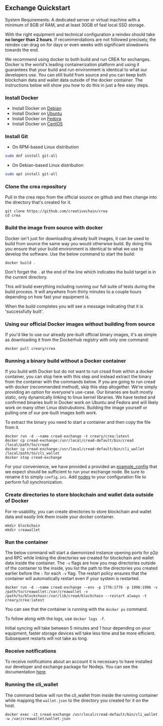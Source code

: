 Exchange Quickstart
-------------------

System Requirements: A dedicated server or virtual machine with a minimum of 8GB of RAM, and at least 30GB of fast local SSD storage.

With the right equipment and technical configuration a reindex should take **no longer than 2 hours**.  If recommendations are not followed precisely, the reindex can drag on for days or even weeks with significant slowdowns towards the end.

We recommend using docker to both build and run CREA for exchanges. Docker is the world's leading containerization platform and using it guarantees that your build and run environment is identical to what our developers use. You can still build from source and you can keep both blockchain data and wallet data outside of the docker container. The instructions below will show you how to do this in just a few easy steps.

### Install Docker

 - Install Docker on [Debian](https://docs.docker.com/install/linux/docker-ce/debian/)
 - Install Docker on [Ubuntu](https://docs.docker.com/install/linux/docker-ce/ubuntu/)
 - Install Docker on [Fedora](https://docs.docker.com/install/linux/docker-ce/fedora/)
 - Install Docker on [CentOS](https://docs.docker.com/install/linux/docker-ce/centos/)
 
### Install Git

 - On RPM-based Linux distribution
 ```bash
sudo dnf install git-all
``` 

 - On Debian-based Linux distribution
 ```bash
sudo apt install git-all
```

### Clone the crea repository

Pull in the crea repo from the official source on github and then change into the directory that's created for it.
```
git clone https://github.com/creativechain/crea
cd crea
```

### Build the image from source with docker

Docker isn't just for downloading already built images, it can be used to build from source the same way you would otherwise build. By doing this you ensure that your build environment is identical to what we use to develop the software. Use the below command to start the build:

```
docker build .
```

Don't forget the `.` at the end of the line which indicates the build target is in the current directory.

This will build everything including running our full suite of tests during the build process. It will anywhere from thirty minutes to a couple hours depending on how fast your equipment is.

When the build completes you will see a message indicating that it is 'successfully built'.

### Using our official Docker images without building from source

If you'd like to use our already pre-built official binary images, it's as simple as downloading it from the Dockerhub registry with only one command:

```
docker pull creary/crea
```

### Running a binary build without a Docker container

If you build with Docker but do not want to run cread from within a docker container, you can stop here with this step and instead extract the binary from the container with the commands below. If you are going to run cread with docker (recommended method), skip this step altogether. We're simply providing an option for everyone's use-case. Our binaries are built mostly static, only dynamically linking to linux kernel libraries. We have tested and confirmed binaries built in Docker work on Ubuntu and Fedora and will likely work on many other Linux distrubutions. Building the image yourself or pulling one of our pre-built images both work.

To extract the binary you need to start a container and then copy the file from it.

```
docker run -d --name cread-exchange -t creary/crea:latest
docker cp cread-exchange:/usr/local/cread-default/bin/cread /local/path/to/cread
docker cp cread-exchange:/usr/local/cread-default/bin/cli_wallet /local/path/to/cli_wallet
docker stop cread-exchange
```

For your convenience, we have provided a provided an [example_config](example_config.ini) that we expect should be sufficient to run your exchange node. Be sure to rename it to simply `config.ini`.
Add [nodes](seednodes.txt) to your configuration file to perform full synchronization.

### Create directories to store blockchain and wallet data outside of Docker

For re-usability, you can create directories to store blockchain and wallet data and easily link them inside your docker container.

```
mkdir blockchain
mkdir creawallet
```

### Run the container

The below command will start a daemonized instance opening ports for p2p and RPC  while linking the directories we created for blockchain and wallet data inside the container. The `-v` flags are how you map directories outside of the container to the inside, you list the path to the directories you created earlier before the `:` for each `-v` flag. The restart policy ensures that the container will automatically restart even if your system is restarted.

```
docker run -d --name cread-exchange --env -p 1776:1776 -p 1996:1996 -v /path/to/creawallet:/var/creawallet -v /path/to/blockchain:/var/lib/cread/blockchain --restart always -t creary/crea:latest
```

You can see that the container is running with the `docker ps` command.

To follow along with the logs, use `docker logs -f`.

Initial syncing will take between 5 minutes and 1 hour depending on your equipment, faster storage devices will take less time and be more efficient. Subsequent restarts will not take as long.

### Receive notifications

To receive notifications about an account it is necessary to have installed our developer and exchange package for Nodejs. You can see the documentation [here](https://github.com/creativechain/creary-tools/wiki).

### Running the cli_wallet

The command below will run the cli_wallet from inside the running container while mapping the `wallet.json` to the directory you created for it on the host.

```
docker exec -it cread-exchange /usr/local/cread-default/bin/cli_wallet -w /var/creawallet/wallet.json
```
